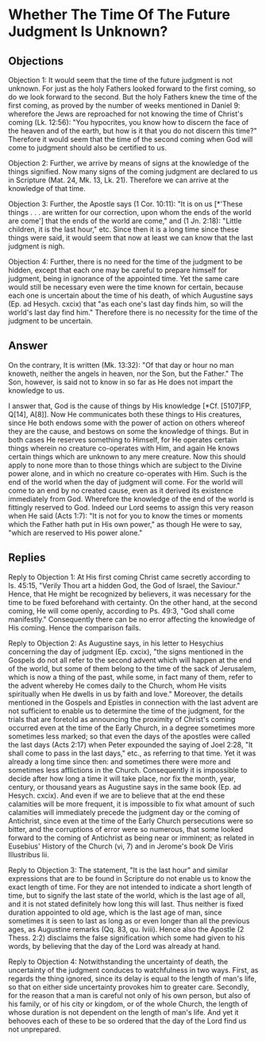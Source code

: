 # Whether The Time Of The Future Judgment Is Unknown?

## Objections

Objection 1: It would seem that the time of the future judgment is not unknown. For just as the holy Fathers looked forward to the first coming, so do we look forward to the second. But the holy Fathers knew the time of the first coming, as proved by the number of weeks mentioned in Daniel 9: wherefore the Jews are reproached for not knowing the time of Christ's coming (Lk. 12:56): "You hypocrites, you know how to discern the face of the heaven and of the earth, but how is it that you do not discern this time?" Therefore it would seem that the time of the second coming when God will come to judgment should also be certified to us.

Objection 2: Further, we arrive by means of signs at the knowledge of the things signified. Now many signs of the coming judgment are declared to us in Scripture (Mat. 24, Mk. 13, Lk. 21). Therefore we can arrive at the knowledge of that time.

Objection 3: Further, the Apostle says (1 Cor. 10:11): "It is on us [*'These things . . . are written for our correction, upon whom the ends of the world are come'] that the ends of the world are come," and (1 Jn. 2:18): "Little children, it is the last hour," etc. Since then it is a long time since these things were said, it would seem that now at least we can know that the last judgment is nigh.

Objection 4: Further, there is no need for the time of the judgment to be hidden, except that each one may be careful to prepare himself for judgment, being in ignorance of the appointed time. Yet the same care would still be necessary even were the time known for certain, because each one is uncertain about the time of his death, of which Augustine says (Ep. ad Hesych. cxcix) that "as each one's last day finds him, so will the world's last day find him." Therefore there is no necessity for the time of the judgment to be uncertain.

## Answer

On the contrary, It is written (Mk. 13:32): "Of that day or hour no man knoweth, neither the angels in heaven, nor the Son, but the Father." The Son, however, is said not to know in so far as He does not impart the knowledge to us.

I answer that, God is the cause of things by His knowledge [*Cf. [5107]FP, Q[14], A[8]]. Now He communicates both these things to His creatures, since He both endows some with the power of action on others whereof they are the cause, and bestows on some the knowledge of things. But in both cases He reserves something to Himself, for He operates certain things wherein no creature co-operates with Him, and again He knows certain things which are unknown to any mere creature. Now this should apply to none more than to those things which are subject to the Divine power alone, and in which no creature co-operates with Him. Such is the end of the world when the day of judgment will come. For the world will come to an end by no created cause, even as it derived its existence immediately from God. Wherefore the knowledge of the end of the world is fittingly reserved to God. Indeed our Lord seems to assign this very reason when He said (Acts 1:7): "It is not for you to know the times or moments which the Father hath put in His own power," as though He were to say, "which are reserved to His power alone."

## Replies

Reply to Objection 1: At His first coming Christ came secretly according to Is. 45:15, "Verily Thou art a hidden God, the God of Israel, the Saviour." Hence, that He might be recognized by believers, it was necessary for the time to be fixed beforehand with certainty. On the other hand, at the second coming, He will come openly, according to Ps. 49:3, "God shall come manifestly." Consequently there can be no error affecting the knowledge of His coming. Hence the comparison fails.

Reply to Objection 2: As Augustine says, in his letter to Hesychius concerning the day of judgment (Ep. cxcix), "the signs mentioned in the Gospels do not all refer to the second advent which will happen at the end of the world, but some of them belong to the time of the sack of Jerusalem, which is now a thing of the past, while some, in fact many of them, refer to the advent whereby He comes daily to the Church, whom He visits spiritually when He dwells in us by faith and love." Moreover, the details mentioned in the Gospels and Epistles in connection with the last advent are not sufficient to enable us to determine the time of the judgment, for the trials that are foretold as announcing the proximity of Christ's coming occurred even at the time of the Early Church, in a degree sometimes more sometimes less marked; so that even the days of the apostles were called the last days (Acts 2:17) when Peter expounded the saying of Joel 2:28, "It shall come to pass in the last days," etc., as referring to that time. Yet it was already a long time since then: and sometimes there were more and sometimes less afflictions in the Church. Consequently it is impossible to decide after how long a time it will take place, nor fix the month, year, century, or thousand years as Augustine says in the same book (Ep. ad Hesych. cxcix). And even if we are to believe that at the end these calamities will be more frequent, it is impossible to fix what amount of such calamities will immediately precede the judgment day or the coming of Antichrist, since even at the time of the Early Church persecutions were so bitter, and the corruptions of error were so numerous, that some looked forward to the coming of Antichrist as being near or imminent; as related in Eusebius' History of the Church (vi, 7) and in Jerome's book De Viris Illustribus lii.

Reply to Objection 3: The statement, "It is the last hour" and similar expressions that are to be found in Scripture do not enable us to know the exact length of time. For they are not intended to indicate a short length of time, but to signify the last state of the world, which is the last age of all, and it is not stated definitely how long this will last. Thus neither is fixed duration appointed to old age, which is the last age of man, since sometimes it is seen to last as long as or even longer than all the previous ages, as Augustine remarks (Qq. 83, qu. lviii). Hence also the Apostle (2 Thess. 2:2) disclaims the false signification which some had given to his words, by believing that the day of the Lord was already at hand.

Reply to Objection 4: Notwithstanding the uncertainty of death, the uncertainty of the judgment conduces to watchfulness in two ways. First, as regards the thing ignored, since its delay is equal to the length of man's life, so that on either side uncertainty provokes him to greater care. Secondly, for the reason that a man is careful not only of his own person, but also of his family, or of his city or kingdom, or of the whole Church, the length of whose duration is not dependent on the length of man's life. And yet it behooves each of these to be so ordered that the day of the Lord find us not unprepared.